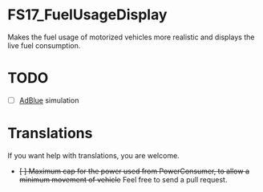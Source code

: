 # FS17_FuelUsageDisplay
Makes the fuel usage of motorized vehicles more realistic and displays the live fuel consumption.
  
  
# TODO
- [ ] [AdBlue](https://en.wikipedia.org/wiki/Diesel_exhaust_fluid) simulation
  
# Translations
If you want help with translations, you are welcome.  
- ~~[ ] Maximum cap for the power used from PowerConsumer, to allow a minimum movement of vehicle~~
Feel free to send a pull request.
